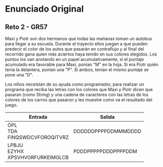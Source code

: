 # Enunciado Original

## Reto 2 - GR57

Maxi y Piotr son dos hermanos que todas las mañanas toman un autobus
para llegar a su escuela. Durante el trayecto ellos juegan a que pueden
predecir el color de los autos que pasarán en contraflujo y al final
del recorrido gana quien más aciertos haya tenido en sus colores
elegidos. Los puntos los van anotando en un papel acumulativamente, si
el puntaje acumulado era favorable para Maxi, ponían "M" en la hoja.
Si era Piotr quién tenía la delantera, ponían una "P". Si ambos, tenían
el mismo puntaje se pone una "D".

Los niños neceistan de su ayuda como programador, para realizar un
programa que reciba las letras con los colores que Maxi y Piotr dicen
que pasaran (como String) y una cadena de caracteres con las letras de
los colores de los carros que pasaron y les muestre como va el
resultado del juego.

|Entrada                              |Salida             |
|-------------------------------------|-------------------|
|OPL<br>TDA<br>FINQSWDCVFOROQITVRZ    |DDDDDDPPPPDDMMMDDDD|
|LPBJU<br>EZYHX<br>XPSVHVORFURKEIMGLCB|PDDDPPPPPDDDPPPPDDM|
